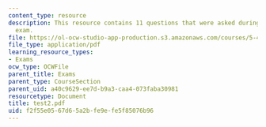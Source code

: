 ```yaml
---
content_type: resource
description: This resource contains 11 questions that were asked during the final
  exam.
file: https://ol-ocw-studio-app-production.s3.amazonaws.com/courses/5-44-organometallic-chemistry-fall-2004/f2f55e0567d65a2bfe9efe5f85076b96_test2.pdf
file_type: application/pdf
learning_resource_types:
- Exams
ocw_type: OCWFile
parent_title: Exams
parent_type: CourseSection
parent_uid: a40c9629-ee7d-b9a3-caa4-073faba30981
resourcetype: Document
title: test2.pdf
uid: f2f55e05-67d6-5a2b-fe9e-fe5f85076b96
---
```

